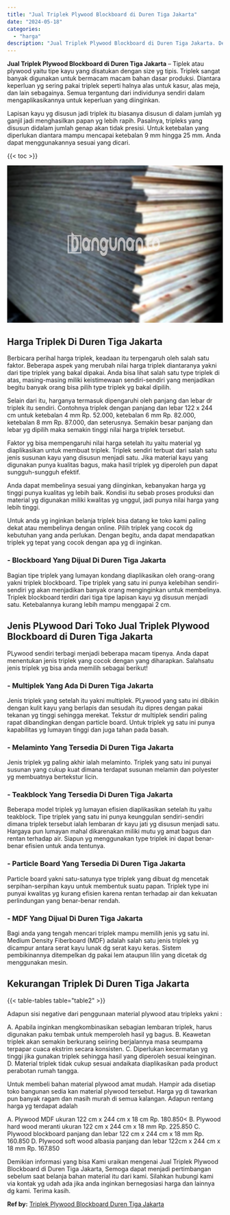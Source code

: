 ```yaml
---
title: "Jual Triplek Plywood Blockboard di Duren Tiga Jakarta"
date: "2024-05-18"
categories: 
  - "harga"
description: "Jual Triplek Plywood Blockboard di Duren Tiga Jakarta. Demikian informasi yang bisa Kami uraikan mengenai Jual Triplek Plywood Blockboard di Duren Tiga Jakar..."
---
```


**Jual Triplek Plywood Blockboard di Duren Tiga Jakarta** – Tiplek atau plywood yaitu tipe kayu yang disatukan dengan size yg tipis. Triplek sangat banyak digunakan untuk bermacam macam bahan dasar produksi. Diantara keperluan yg sering pakai triplek seperti halnya alas untuk kasur, alas meja, dan lain sebagainya. Semua tergantung dari individunya sendiri dalam mengaplikasikannya untuk keperluan yang diinginkan.

Lapisan kayu yg disusun jadi triplek itu biasanya disusun di dalam jumlah yg ganjil jadi menghasilkan papan yg lebih rapih. Pasalnya, tripleks yang disusun didalam jumlah genap akan tidak presisi. Untuk ketebalan yang diperlukan diantara mampu mencapai ketebalan 9 mm hingga 25 mm. Anda dapat menggunakannya sesuai yang dicari.

{{< toc >}}

![Jual Triplek Plywood Blockboard di Duren Tiga Jakarta](/images/jual-triplek-murah-32.png)

## Harga Triplek Di Duren Tiga Jakarta

Berbicara perihal harga triplek, keadaan itu terpengaruh oleh salah satu faktor. Beberapa aspek yang merubah nilai harga triplek diantaranya yakni dari tipe triplek yang bakal dipakai. Anda bisa lihat salah satu type triplek di atas, masing-masing miliki keistimewaan sendiri-sendiri yang menjadikan begitu banyak orang bisa pilih type triplek yg bakal dipilih.

Selain dari itu, harganya termasuk dipengaruhi oleh panjang dan lebar dr triplek itu sendiri. Contohnya triplek dengan panjang dan lebar 122 x 244 cm untuk ketebalan 4 mm Rp. 52.000, ketebalan 6 mm Rp. 82.000, ketebalan 8 mm Rp. 87.000, dan seterusnya. Semakin besar panjang dan lebar yg dipilih maka semakin tinggi nilai harga triplek tersebut.

Faktor yg bisa mempengaruhi nilai harga setelah itu yaitu material yg diaplikasikan untuk membuat triplek. Triplek sendiri terbuat dari salah satu jenis susunan kayu yang disusun menjadi satu. Jika material kayu yang digunakan punya kualitas bagus, maka hasil triplek yg diperoleh pun dapat sungguh-sungguh efektif.

Anda dapat membelinya sesuai yang diinginkan, kebanyakan harga yg tinggi punya kualitas yg lebih baik. Kondisi itu sebab proses produksi dan material yg digunakan miliki kwalitas yg unggul, jadi punya nilai harga yang lebih tinggi.

Untuk anda yg inginkan belanja triplek bisa datang ke toko kami paling dekat atau membelinya dengan online. Pilih triplek yang cocok dg kebutuhan yang anda perlukan. Dengan begitu, anda dapat mendapatkan triplek yg tepat yang cocok dengan apa yg di inginkan.

### \- Blockboard Yang Dijual Di Duren Tiga Jakarta

Bagian tipe triplek yang lumayan kondang diaplikasikan oleh orang-orang yakni triplek blockboard. Tipe triplek yang satu ini punya kelebihan sendiri-sendiri yg akan menjadikan banyak orang menginginkan untuk membelinya. Triplek blockboard terdiri dari tiga tipe lapisan kayu yg disusun menjadi satu. Ketebalannya kurang lebih mampu menggapai 2 cm.

## Jenis PLywood Dari Toko Jual Triplek Plywood Blockboard di Duren Tiga Jakarta

PLywood sendiri terbagi menjadi beberapa macam tipenya. Anda dapat menentukan jenis triplek yang cocok dengan yang diharapkan. Salahsatu jenis triplek yg bisa anda memilih sebagai berikut!

### \- Multiplek Yang Ada Di Duren Tiga Jakarta

Jenis triplek yang setelah itu yakni multiplek. PLywood yang satu ini dibikin dengan kulit kayu yang berlapis dan sesudah itu dipres dengan pakai tekanan yg tinggi sehingga merekat. Tekstur dr multiplek sendiri paling rapat dibandingkan dengan particle board. Untuk triplek yg satu ini punya kapabilitas yg lumayan tinggi dan juga tahan pada basah.

### \- Melaminto Yang Tersedia Di Duren Tiga Jakarta

Jenis triplek yg paling akhir ialah melaminto. Triplek yang satu ini punyai susunan yang cukup kuat dimana terdapat susunan melamin dan polyester yg membuatnya bertekstur licin.

### \- Teakblock Yang Tersedia Di Duren Tiga Jakarta

Beberapa model triplek yg lumayan efisien diaplikasikan setelah itu yaitu teakblock. Tipe triplek yang satu ini punya keunggulan sendiri-sendiri dimana triplek tersebut ialah lembaran dr kayu jati yg disusun menjadi satu. Hargaya pun lumayan mahal dikarenakan miliki mutu yg amat bagus dan rentan terhadap air. Siapun yg menggunakan type triplek ini dapat benar-benar efisien untuk anda tentunya.

### \- Particle Board Yang Tersedia Di Duren Tiga Jakarta

Particle board yakni satu-satunya type triplek yang dibuat dg mencetak serpihan-serpihan kayu untuk membentuk suatu papan. Triplek type ini punyai kwalitas yg kurang efisien karena rentan terhadap air dan kekuatan perlindungan yang benar-benar rendah.

### \- MDF Yang Dijual Di Duren Tiga Jakarta

Bagi anda yang tengah mencari triplek mampu memilih jenis yg satu ini. Medium Density Fiberboard (MDF) adalah salah satu jenis triplek yg dicampur antara serat kayu lunak dg serat kayu keras. Sistem pembikinannya ditempelkan dg pakai lem ataupun lilin yang dicetak dg menggunakan mesin.

## Kekurangan Triplek Di Duren Tiga Jakarta

{{< table-tables table="table2" >}}

Adapun sisi negative dari penggunaan material plywood atau tripleks yakni :

A. Apabila inginkan mengkombinasikan sebagian lembaran triplek, harus digunakan paku tembak untuk memperoleh hasil yg bagus. B. Keawetan triplek akan semakin berkurang seiiring berjalannya masa seumpama terpapar cuaca ekstrim secara konsisten. C. Diperlukan kecermatan yg tinggi jika gunakan triplek sehingga hasil yang diperoleh sesuai keinginan. D. Material triplek tidak cukup sesuai andaikata diaplikasikan pada product perabotan rumah tangga.

Untuk membeli bahan material plywood amat mudah. Hampir ada disetiap toko bangunan sedia kan material plywood tersebut. Harga yg di tawarkan pun banyak ragam dan masih murah di semua kalangan. Adapun rentang harga yg terdapat adalah

A. Plywood MDF ukuran 122 cm x 244 cm x 18 cm Rp. 180.850< B. Plywood hard wood meranti ukuran 122 cm x 244 cm x 18 mm Rp. 225.850 C. Plywood blockboard panjang dan lebar 122 cm x 244 cm x 18 mm Rp. 160.850 D. Plywood soft wood albasia panjang dan lebar 122cm x 244 cm x 18 mm Rp. 167.850

Demikian informasi yang bisa Kami uraikan mengenai Jual Triplek Plywood Blockboard di Duren Tiga Jakarta, Semoga dapat menjadi pertimbangan sebelum saat belanja bahan material itu dari kami. Silahkan hubungi kami via kontak yg udah ada jika anda inginkan bernegosiasi harga dan lainnya dg kami. Terima kasih.

**Ref by:** [Triplek Plywood Blockboard Duren Tiga Jakarta](https://id.wikipedia.org/wiki/Triplek)
